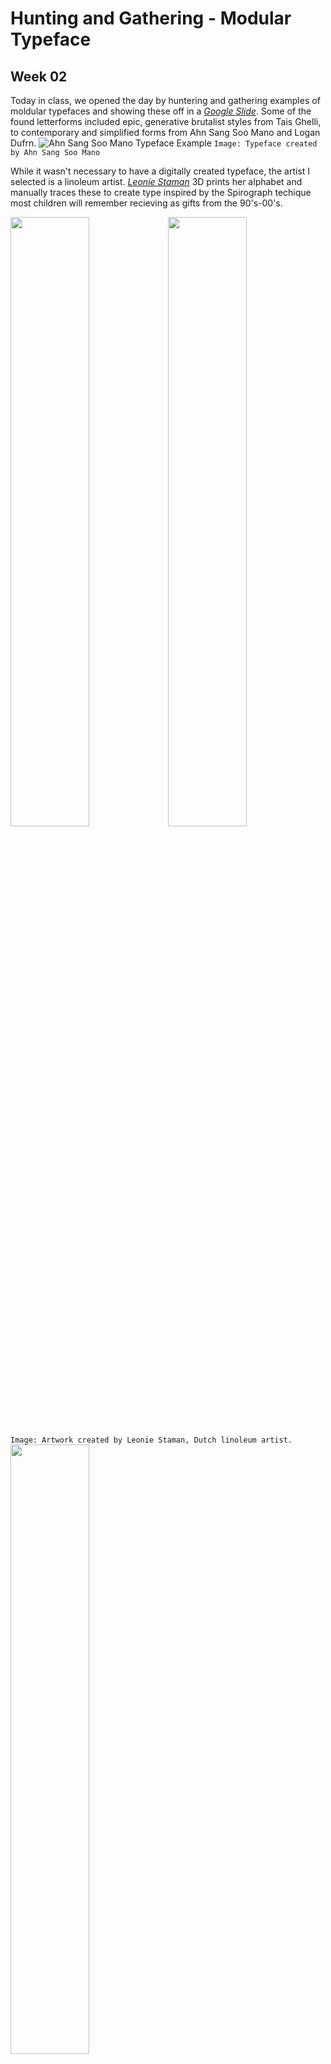 # Hunting and Gathering - Modular Typeface 
## Week 02


Today in class, we opened the day by huntering and gathering examples of moldular typefaces and showing these off in a [*Google Slide*](https://docs.google.com/presentation/d/1N2hAFp6si7UsVuPj1oMQ21_HHF858NbXZna0YQxOQio/edit#slide=id.p). Some of the found letterforms included epic, generative brutalist styles from Tais Ghelli, to contemporary and simplified forms from Ahn Sang Soo Mano and Logan Dufrn. 
![Ahn Sang Soo Mano Typeface Example](AhnSangSooMano.jpg)
```Image: Typeface created by Ahn Sang Soo Mano``` 

While it wasn't necessary to have a digitally created typeface, the artist I selected is a linoleum artist. [*Leonie Staman*](https://www.detoffetoko.nl/leonie-staman) 3D prints her alphabet and manually traces these to create type inspired by the Spirograph techique most children will remember recieving as gifts from the 90's-00's. 

<img src="https://bridieotoole.github.io/codewords/week_02/LeonieStaman.jpg" width=50% height=50%><img src="https://bridieotoole.github.io/codewords/week_02/closeup.jpg" width=50% height=50%>
```Image: Artwork created by Leonie Staman, Dutch linoleum artist.``` 
<img src="https://bridieotoole.github.io/codewords/week_02/spirograph.jpg" width=50% height=50%>

```Perhaps this will influence some nostalgia```

## Re-readings 
In order to explore and re-tell our dedicated text House of Leaves, our group; Wen, Yutang, Faye, Peem and myself have decided to leap into the unknown Minecraft. Our [*machinima*](https://en.wikipedia.org/wiki/Machinima) themed project is to communicate a chapter from the horror and romance novel within a child dominated platform. The 8-bit inspired game is ruled by physics while having infitnite possibilities (all of which we have no idea how to use, this'll be the groups first time exeriencing this world).


### <a href='https://bridieotoole.github.io/codewords/week_03/'> --> Next Week/Electronic Literature </a>
#### <a href='https://bridieotoole.github.io/codewords/week_01/'> <-- Last Week/Introduction </a> 
